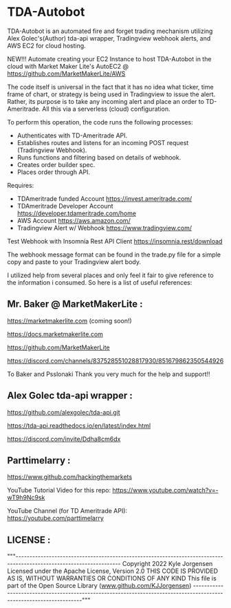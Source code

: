 # TDA-Autobot

TDA-Autobot is an automated fire and forget trading mechanism
utilizing Alex Golec's(Author) tda-api wrapper, Tradingview webhook alerts, and AWS EC2 for cloud hosting.

NEW!!! Automate creating your EC2 Instance to host TDA-Autobot in the cloud with Market Maker Lite's AutoEC2 @ https://github.com/MarketMakerLite/AWS

The code itself is universal in the fact that it has no idea what ticker, time frame of chart, or strategy is being used in Tradingview to issue the alert. Rather, its purpose is to take any incoming alert and place an order to TD-Ameritrade. All this via a serverless (cloud) configuration.

To perform this operation, the code runs the following processes:

-   Authenticates with TD-Ameritrade API.
-   Establishes routes and listens for an incoming POST request (Tradingview Webhook).
-   Runs functions and filtering based on details of webhook.
-   Creates order builder spec.
-   Places order through API.

Requires:
-   TDAmeritrade funded Account https://invest.ameritrade.com/
-   TDAmeritrade Developer Account https://developer.tdameritrade.com/home
-   AWS Account https://aws.amazon.com/
-   Tradingview Alert w/ Webhook https://www.tradingview.com/

Test Webhook with Insomnia Rest API Client https://insomnia.rest/download

The webhook message format can be found in the trade.py file for a simple copy and paste to your Tradingview alert body.

I utilized help from several places and only feel it fair to give reference to the information i consumed. So here is a list of useful references:

## Mr. Baker @ MarketMakerLite :

https://marketmakerlite.com (coming soon!)

https://docs.marketmakerlite.com

https://github.com/MarketMakerLite

https://discord.com/channels/837528551028817930/851679862350544926

To Baker and Psslonaki Thank you very much for the help and support!!


## Alex Golec tda-api wrapper :

https://github.com/alexgolec/tda-api.git

https://tda-api.readthedocs.io/en/latest/index.html

https://discord.com/invite/Ddha8cm6dx


## Parttimelarry :

https://www.github.com/hackingthemarkets

YouTube Tutorial Video for this repo:
https://www.youtube.com/watch?v=-wT9h9Nc9sk

YouTube Channel (for TD Ameritrade API):
https://youtube.com/parttimelarry

## LICENSE :

"""--------------------------------------------------------------------------------------------------------------------
Copyright 2022 Kyle Jorgensen
Licensed under the Apache License, Version 2.0
THIS CODE IS PROVIDED AS IS, WITHOUT WARRANTIES OR CONDITIONS OF ANY KIND
This file is part of the Open Source Library (www.github.com/KJJorgensen)
--------------------------------------------------------------------------------------------------------------------"""